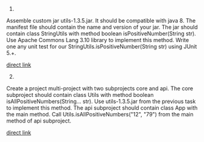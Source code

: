 1.
Assemble custom jar utils-1.3.5.jar. 
It should be compatible with java 8. 
The manifest file should contain the name and version of your jar. 
The jar should contain class StringUtils with method 
boolean isPositiveNumber(String str). 
Use Apache Commons Lang 3.10 library to implement this method. Write one any unit test for our StringUtils.isPositiveNumber(String str) using JUnit 5.+.

[direct link](https://github.com/Alex2201Sh/clevertec-task-gradle/utils)

2.
Create a project multi-project with two subprojects core and api. The core subproject should contain class Utils with method boolean isAllPositiveNumbers(String... str). 
Use utils-1.3.5.jar from the previous task to implement this method. The api subproject should contain class App with 
the main method. 
Call Utils.isAllPositiveNumbers("12", "79") from the main method of api subproject.

[direct link](https://github.com/Alex2201Sh/clevertec-task-gradle/multi-project)
